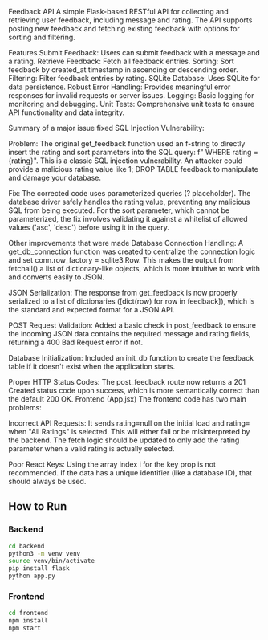 Feedback API
A simple Flask-based RESTful API for collecting and retrieving user feedback, including message and rating. The API supports posting new feedback and fetching existing feedback with options for sorting and filtering.

Features
Submit Feedback: Users can submit feedback with a message and a rating.
Retrieve Feedback: Fetch all feedback entries.
Sorting: Sort feedback by created_at timestamp in ascending or descending order.
Filtering: Filter feedback entries by rating.
SQLite Database: Uses SQLite for data persistence.
Robust Error Handling: Provides meaningful error responses for invalid requests or server issues.
Logging: Basic logging for monitoring and debugging.
Unit Tests: Comprehensive unit tests to ensure API functionality and data integrity.

Summary of a major issue fixed
SQL Injection Vulnerability:

Problem: The original get_feedback function used an f-string to directly insert the rating and sort parameters into the SQL query: f" WHERE rating = {rating}". This is a classic SQL injection vulnerability. An attacker could provide a malicious rating value like 1; DROP TABLE feedback to manipulate and damage your database.

Fix: The corrected code uses parameterized queries (? placeholder). The database driver safely handles the rating value, preventing any malicious SQL from being executed. For the sort parameter, which cannot be parameterized, the fix involves validating it against a whitelist of allowed values ('asc', 'desc') before using it in the query.

Other improvements that were made
Database Connection Handling: A get_db_connection function was created to centralize the connection logic and set conn.row_factory = sqlite3.Row. This makes the output from fetchall() a list of dictionary-like objects, which is more intuitive to work with and converts easily to JSON.

JSON Serialization: The response from get_feedback is now properly serialized to a list of dictionaries ([dict(row) for row in feedback]), which is the standard and expected format for a JSON API.

POST Request Validation: Added a basic check in post_feedback to ensure the incoming JSON data contains the required message and rating fields, returning a 400 Bad Request error if not.

Database Initialization: Included an init_db function to create the feedback table if it doesn't exist when the application starts.

Proper HTTP Status Codes: The post_feedback route now returns a 201 Created status code upon success, which is more semantically correct than the default 200 OK.
Frontend (App.jsx)
The frontend code has two main problems:

Incorrect API Requests: It sends rating=null on the initial load and rating= when "All Ratings" is selected. This will either fail or be misinterpreted by the backend. The fetch logic should be updated to only add the rating parameter when a valid rating is actually selected.

Poor React Keys: Using the array index i for the key prop is not recommended. If the data has a unique identifier (like a database ID), that should always be used.
## How to Run

### Backend
```bash
cd backend
python3 -m venv venv
source venv/bin/activate
pip install flask
python app.py
```

### Frontend
```bash
cd frontend
npm install
npm start
```

